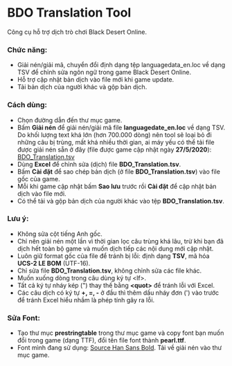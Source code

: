 # BDO Translation Tool
Công cụ hỗ trợ dịch trò chơi Black Desert Online.

### Chức năng: 

* Giải nén/giải mã, chuyển đổi định dạng tệp languagedata_en.loc về dạng TSV để chỉnh sửa ngôn ngữ trong game Black Desert Online.
* Hỗ trợ cập nhật bản dịch vào file mới khi game update.
* Tải bản dịch của người khác và gộp bản dịch.

### Cách dùng:

* Chọn đường dẫn đến thư mục game.
* Bấm **Giải nén** để giải nén/giải mã file **languagedate_en.loc** về dạng TSV. Do khối lượng text khá lớn (hơn 700.000 dòng) nên tool sẽ loại bỏ đi những câu bị trùng, mất khá nhiều thời gian, ai máy yếu có thể tải file được giải nén sẵn ở đây (file được game cập nhật ngày **27/5/2020**): [BDO_Translation.tsv](https://drive.google.com/file/d/1UhdQMK2A0kpfHq_oUZdTmX0GkwPZm3JB/view?usp=sharing)
* Dùng **Excel** để chỉnh sửa (dịch) file **BDO_Translation.tsv**.
* Bấm **Cài đặt** để sao chép bản dịch (ở file **BDO_Translation.tsv**) vào file gốc của game.
* Mỗi khi game cập nhật bấm **Sao lưu** trước rồi **Cài đặt** để cập nhật bản dịch vào file mới.
* Có thể tải và gộp bản dịch của người khác vào tệp **BDO_Translation.tsv**.

### Lưu ý: 
* Không sửa cột tiếng Anh gốc.
* Chỉ nên giải nén một lần vì thời gian lọc câu trùng khá lâu, trừ khi bạn đã dịch hết toàn bộ game và muốn dịch tiếp các nội dung mới cập nhật.
* Luôn giữ format gốc của file để tránh bị lỗi: định dạng **TSV**, mã hóa **UCS-2 LE BOM** (UTF-16).
* Chỉ sửa file **BDO_Translation.tsv**, không chỉnh sửa các file khác.
* Muốn xuống dòng trong câu dùng ký tự \<lf>.
* Tất cả ký tự nháy kép (") thay thế bằng **\<quot>** để tránh lỗi với Excel.
* Các câu dịch có ký tự **+, =, -** ở đầu thì thêm dấu nháy đơn (') vào trước để tránh Excel hiểu nhầm là phép tính gây ra lỗi.

### Sửa Font:
* Tạo thư mục **prestringtable** trong thư mục game và copy font bạn muốn đổi trong game (dạng TTF), đổi tên file font thành **pearl.ttf**.
* Font mình đang sử dụng: [Source Han Sans Bold](https://drive.google.com/file/d/1PAohgWBm0YcD9SEsYTTmJqM4jDvp3nzn/view?usp=sharing). Tải về giải nén vào thư mục game.
